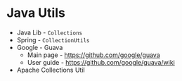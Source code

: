 # Java Utils

* Java Lib - `Collections`
* Spring - `CollectionUtils`
* Google - Guava
  * Main page - https://github.com/google/guava
  * User guide - https://github.com/google/guava/wiki
* Apache Collections Util
